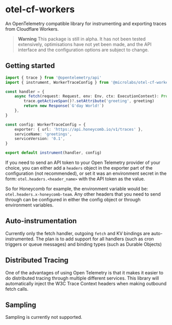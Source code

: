 # otel-cf-workers

An OpenTelemetry compatible library for instrumenting and exporting traces from Cloudflare Workers.

> **Warning**
> This package is still in alpha. It has not been tested extensively, optimisations have not yet been made, and the API interface and the configuration options are subject to change.

## Getting started

```typescript
import { trace } from '@opentelemetry/api'
import { instrument, WorkerTraceConfig } from '@microlabs/otel-cf-worker'

const handler = {
	async fetch(request: Request, env: Env, ctx: ExecutionContext): Promise<Response> {
		trace.getActiveSpan()?.setAttribute('greeting', greeting)
		return new Response(`G'day World!`)
	},
}

const config: WorkerTraceConfig = {
	exporter: { url: 'https://api.honeycomb.io/v1/traces' },
	serviceName: 'greetings',
	serviceVersion: '0.1',
}

export default instrument(handler, config)
```

If you need to send an API token to your Open Telemetry provider of your choice, you can either add a `headers` object in the exporter part of the configuration (not recommended), or set it was an environment secret in the form: `otel.headers.<header_name>` with the API token as the value.

So for Honeycomb for example, the environment variable would be: `otel.headers.x-honeycomb-team`.
Any other headers that you need to send through can be configured in either the config object or through environment variables.

## Auto-instrumentation

Currently only the fetch handler, outgoing `fetch` and KV bindings are auto-instrumented. The plan is to add support for all handlers (such as cron triggers or queue messages) and binding types (such as Durable Objects)

## Distributed Tracing

One of the advantages of using Open Telemetry is that it makes it easier to do distributed tracing through multiple different services. This library will automatically inject the W3C Trace Context headers when making outbound fetch calls.

## Sampling

Sampling is currently not supported.

